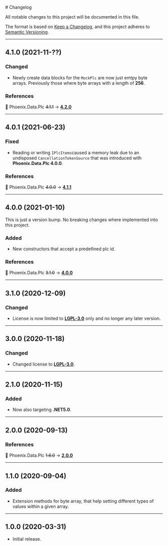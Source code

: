 ﻿﻿﻿# Changelog

All notable changes to this project will be documented in this file.

The format is based on [Keep a Changelog](https://keepachangelog.com/en/1.0.0/), and this project adheres to [Semantic Versioning](https://semver.org/spec/v2.0.0.html).
___

## 4.1.0 (2021-11-??)

### Changed

- Newly create data blocks for the `MockPlc` are now just emtpy byte arrays. Previously those where byte arrays with a length of **256**.

### References

:large_blue_circle: Phoenix.Data.Plc ~~4.1.1~~ → [**4.2.0**](..\..\Plc\⬙\CHANGELOG.md)
___

## 4.0.1 (2021-06-23)

### Fixed

- Reading or writing `IPlcItems`caused a memory leak due to an undisposed `CancellationTokenSource` that was introduced with **Phoenix.Data.Plc 4.0.0**.

### References

:large_blue_circle: Phoenix.Data.Plc ~~4.0.0~~ → [**4.1.1**](..\..\Plc\⬙\CHANGELOG.md)
___

## 4.0.0 (2021-01-10)

This is just a version bump. No breaking changes where implemented into this project.

### Added

- New constructors that accept a predefined plc id.

### References

:large_blue_circle: Phoenix.Data.Plc ~~3.1.0~~ → [**4.0.0**](..\..\Plc\⬙\CHANGELOG.md)
___

## 3.1.0 (2020-12-09)

### Changed

- License is now limited to [**LGPL-3.0**](https://www.gnu.org/licenses/lgpl-3.0.html) only and no longer any later version.
___

## 3.0.0 (2020-11-18)

### Changed

- Changed license to [**LGPL-3.0**](https://www.gnu.org/licenses/lgpl-3.0.html).
___

## 2.1.0 (2020-11-15)

### Added

- Now also targeting **.NET5.0**.
___

## 2.0.0 (2020-09-13)

### References

:large_blue_circle: Phoenix.Data.Plc ~~1.6.0~~ → [**2.0.0**](..\..\Plc\⬙\CHANGELOG.md)
___

## 1.1.0 (2020-09-04)

### Added

- Extension methods for byte array, that help setting different types of values within a given array.
___

## 1.0.0 (2020-03-31)

- Initial release.